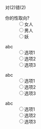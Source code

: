 <div id="c"><div data-reactroot=""><span><!-- react-text: 3 -->对(<!-- /react-text --><!-- react-text: 4 -->2<!-- /react-text --><!-- react-text: 5 -->)<!-- /react-text --></span><span><!-- react-text: 7 -->错(<!-- /react-text --><!-- react-text: 8 -->2<!-- /react-text --><!-- react-text: 9 -->)<!-- /react-text --></span><dl data-status="2" data-v="1"><dt>你的性取向?</dt><dd><label><input type="radio" name="a" value="1"><!-- react-text: 15 -->女人<!-- /react-text --></label></dd><dd><label><input type="radio" name="a" value="2"><!-- react-text: 19 -->男人<!-- /react-text --></label></dd><dd><label><input type="radio" name="a" value="3"><!-- react-text: 23 -->妖<!-- /react-text --></label></dd></dl><dl data-status="1" data-v="3"><dt>abc</dt><dd><label><input type="radio" name="b" value="1"><!-- react-text: 29 -->选项1<!-- /react-text --></label></dd><dd><label><input type="radio" name="b" value="2"><!-- react-text: 33 -->选项2<!-- /react-text --></label></dd><dd><label><input type="radio" name="b" value="3"><!-- react-text: 37 -->选项3<!-- /react-text --></label></dd></dl><dl data-status="2" data-v="3"><dt>abc</dt><dd><label><input type="radio" name="c" value="1"><!-- react-text: 43 -->选项1<!-- /react-text --></label></dd><dd><label><input type="radio" name="c" value="2"><!-- react-text: 47 -->选项2<!-- /react-text --></label></dd><dd><label><input type="radio" name="c" value="3"><!-- react-text: 51 -->选项3<!-- /react-text --></label></dd></dl><dl data-status="1" data-v="3"><dt>abc</dt><dd><label><input type="radio" name="d" value="1"><!-- react-text: 57 -->选项1<!-- /react-text --></label></dd><dd><label><input type="radio" name="d" value="2"><!-- react-text: 61 -->选项2<!-- /react-text --></label></dd><dd><label><input type="radio" name="d" value="3"><!-- react-text: 65 -->选项3<!-- /react-text --></label></dd></dl></div></div>

